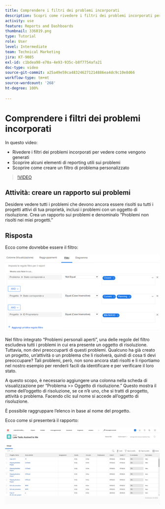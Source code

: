 ```yaml
---
title: Comprendere i filtri dei problemi incorporati
description: Scopri come rivedere i filtri dei problemi incorporati per vedere come vengono generati e crea un filtro di problemi personalizzato in Workfront.
activity: use
feature: Reports and Dashboards
thumbnail: 336819.png
type: Tutorial
role: User
level: Intermediate
team: Technical Marketing
jira: KT-9085
exl-id: c1bdea98-e70a-4e93-935c-b8f7754afa21
doc-type: video
source-git-commit: a25a49e59ca483246271214886ea4dc9c10e8d66
workflow-type: tm+mt
source-wordcount: '268'
ht-degree: 100%

---
```


# Comprendere i filtri dei problemi incorporati

In questo video:

* Rivedere i filtri dei problemi incorporati per vedere come vengono generati
* Scoprire alcuni elementi di reporting utili sui problemi
* Scoprire come creare un filtro di problema personalizzato

>[!VIDEO](https://video.tv.adobe.com/v/336819/?quality=12&learn=on)

## Attività: creare un rapporto sui problemi

Desidere vedere tutti i problemi che devono ancora essere risolti su tutti i progetti attivi di tua proprietà, inclusi i problemi con un oggetto di risoluzione. Crea un rapporto sui problemi e denominalo “Problemi non risolti nei miei progetti.”

## Risposta

Ecco come dovrebbe essere il filtro:

![Immagine della schermata per la creazione di un filtro di problema](assets/opening-built-in-issue-filters-1.png)

Nel filtro integrato “Problemi personali aperti”, una delle regole del filtro escludeva tutti i problemi in cui era presente un oggetto di risoluzione. Tuttavia, non devi preoccuparti di questi problemi. Qualcuno ha già creato un progetto, un’attività o un problema che li risolverà, quindi di cosa ti devi preoccupare? Tali problemi, però, non sono ancora stati risolti e li riportiamo nel nostro esempio per renderli facili da identificare e per verificare il loro stato.

A questo scopo, è necessario aggiungere una colonna nella scheda di visualizzazione per “Problema >> Oggetto di risoluzione.” Questo mostra il nome dell’oggetto di risoluzione, se ce n’è uno, che si tratti di progetto, attività o problema. Facendo clic sul nome si accede all’oggetto di risoluzione.

È possibile raggruppare l’elenco in base al nome del progetto.

Ecco come si presenterà il rapporto:

![Immagine di un rapporto sui problemi](assets/opening-built-in-issue-filters-2.png)
